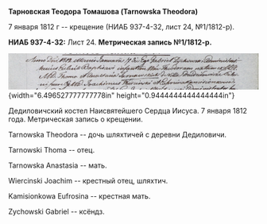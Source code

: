 **Тарновская Теодора Томашова (Tarnowska Theodora)**

7 января 1812 г -- крещение (НИАБ 937-4-32, лист 24, №1/1812-р).

**НИАБ 937-4-32:** Лист 24. **Метрическая запись №1/1812-р.**

![](./media/990780fd84dbcc560577a34a8e1f0a57e2f887ec.png){width="6.496527777777778in"
height="0.9444444444444444in"}

Дедиловичский костел Наисвятейшего Сердца Иисуса. 7 января 1812 года.
Метрическая запись о крещении.

Tarnowska Theodora -- дочь шляхтичей с деревни Дедиловичи.

Tarnowski Thoma -- отец.

Tarnowska Anastasia -- мать.

Wiercinski Joachim -- крестный отец, шляхтич.

Kamisionkowa Eufrosina -- крестная мать.

Zychowski Gabriel -- ксёндз.
